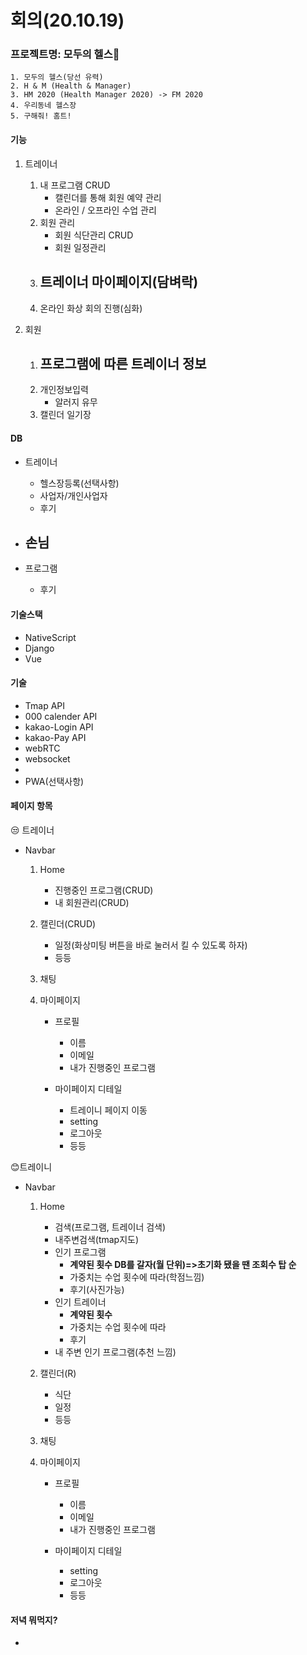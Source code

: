 # 회의(20.10.19)



### 프로젝트명: 모두의 헬스🎉

```text
1. 모두의 헬스(당선 유력)
2. H & M (Health & Manager)
3. HM 2020 (Health Manager 2020) -> FM 2020
4. 우리동네 헬스장
5. 구해줘! 홈트!
```



#### 기능

1. 트레이너

   1. 내 프로그램 CRUD
      - 캘린더를 통해 회원 예약 관리
      - 온라인 / 오프라인 수업 관리
   2. 회원 관리
      - 회원 식단관리 CRUD
      - 회원 일정관리
   3. 트레이너 마이페이지(담벼락)
      - 
   4. 온라인 화상 회의 진행(심화)

   

2. 회원

   1. 프로그램에 따른 트레이너 정보
      - 
   2. 개인정보입력
      - 알러지 유무
   3. 캘린더 일기장



#### DB

- 트레이너

  - 헬스장등록(선택사항)
  - 사업자/개인사업자
  - 후기

  

- 손님
  - 



- 프로그램
  -  후기



#### 기술스택

- NativeScript
- Django
- Vue



#### 기술

- Tmap API
- 000 calender API
- kakao-Login API
- kakao-Pay API
- webRTC
- websocket
- 
- PWA(선택사항)





#### 페이지 항목

😒 트레이너

- Navbar

  1. Home

     - 진행중인 프로그램(CRUD)
     - 내 회원관리(CRUD)

  2. 캘린더(CRUD)

     - 일정(화상미팅 버튼을 바로 눌러서 킬 수 있도록 하자)
     - 등등

  3. 채팅

     

  4. 마이페이지

     - 프로필
       - 이름
       - 이메일
       - 내가 진행중인 프로그램

     - 마이페이지 디테일
       - 트레이니 페이지 이동
       - setting
       - 로그아웃
       - 등등



😊트레이니

- Navbar

  1. Home

     - 검색(프로그램, 트레이너 검색)
     - 내주변검색(tmap지도)
     - 인기 프로그램
       * **계약된 횟수 DB를 갈자(월 단위)=>초기화 됐을 땐 조회수 탑 순**
       * 가중치는 수업 횟수에 따라(학점느낌)
       * 후기(사진가능)
     - 인기 트레이너
       - **계약된 횟수**
       - 가중치는 수업 횟수에 따라
       - 후기
     - 내 주변 인기 프로그램(추천 느낌)

  2. 캘린더(R)

     - 식단
     - 일정
     - 등등

  3. 채팅

     

  4. 마이페이지

     - 프로필
       - 이름
       - 이메일
       - 내가 진행중인 프로그램

     - 마이페이지 디테일
       - setting
       - 로그아웃
       - 등등



#### 저녁 뭐먹지?

- 

